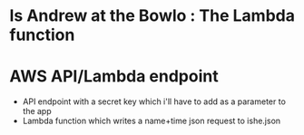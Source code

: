 # Is Andrew at the Bowlo : The Lambda function

# AWS API/Lambda endpoint
- API endpoint with a secret key which i'll have to add as a parameter to the app
- Lambda function which writes a name+time json request to ishe.json
